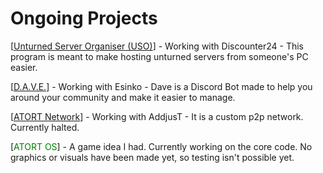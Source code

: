 # Ongoing Projects

[<span style="color:green">[Unturned Server Organiser (USO)](https://unturned-server-organiser.com/)</span>] - Working with Discounter24 - This program is meant to make hosting unturned servers from someone's PC easier.

[<span style="color:green">[D.A.V.E.](http://esinko.net/Dave/Dave.html)</span>] - Working with Esinko - Dave is a Discord Bot made to help you around your community and make it easier to manage.

[<span style="color:yellow">[ATORT Network](http://github.com/persiafighter/ATORT-Network)</span>] - Working with AddjusT - It is a custom p2p network. Currently halted.

[<span style="color:green">ATORT OS</span>] - A game idea I had. Currently working on the core code. No graphics or visuals have been made yet, so testing isn't possible yet.
